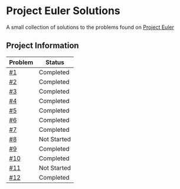 # Project Euler Solutions
A small collection of solutions to the problems found on [Project Euler](https://projecteuler.net/)

## Project Information
| Problem | Status |
| ------- | ------ |
| [#1](https://projecteuler.net/problem=1) | Completed |
| [#2](https://projecteuler.net/problem=2) | Completed |
| [#3](https://projecteuler.net/problem=3) | Completed |
| [#4](https://projecteuler.net/problem=4) | Completed |
| [#5](https://projecteuler.net/problem=5) | Completed |
| [#6](https://projecteuler.net/problem=6) | Completed |
| [#7](https://projecteuler.net/problem=7) | Completed |
| [#8](https://projecteuler.net/problem=8) | Not Started |
| [#9](https://projecteuler.net/problem=9) | Completed |
| [#10](https://projecteuler.net/problem=10) | Completed |
| [#11](https://projecteuler.net/problem=10) | Not Started |
| [#12](https://projecteuler.net/problem=10) | Completed |